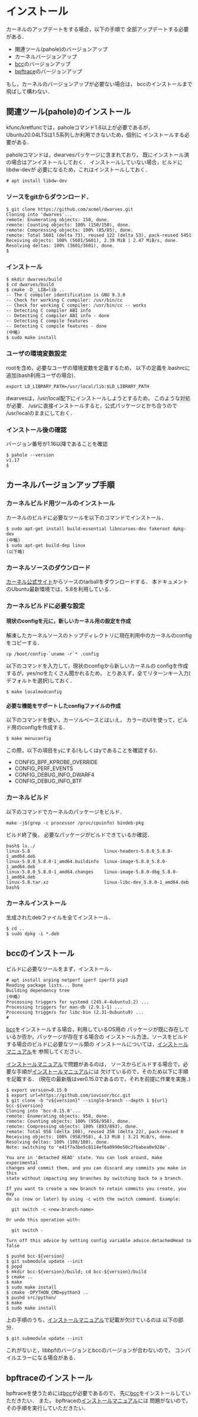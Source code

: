 # インストール
カーネルのアップデートをする場合，以下の手順で
全部アップデートする必要がある．


- 関連ツール(pahole)のバージョンアップ
- カーネルバージョンアップ
- [bcc][bcc]のバージョンアップ
- [bpftrace][bpftrace]のバージョンアップ

もし，カーネルのバージョンアップが必要ない場合は，
bccのインストールまで飛ばして構わない．


## 関連ツール(pahole)のインストール
kfunc/kretfuncでは，paholeコマンド1.6以上が必要であるが，
Ubuntu20.04LTSは1.5系列しか利用できないため，個別に
インストールする必要がある．

paholeコマンドは，dwarvesパッケージに含まれており，
既にインストール済の場合はアンイストールしておく．
インストールしていない場合，ビルドにlibdw-devが
必要になるため，これはインストールしておく．

```
# apt install libdw-dev
```

### ソースをgitからダウンロード．

```
$ git clone https://github.com/acmel/dwarves.git
Cloning into 'dwarves'...
remote: Enumerating objects: 150, done.
remote: Counting objects: 100% (150/150), done.
remote: Compressing objects: 100% (85/85), done.
remote: Total 5601 (delta 73), reused 122 (delta 53), pack-reused 5451
Receiving objects: 100% (5601/5601), 2.39 MiB | 2.47 MiB/s, done.
Resolving deltas: 100% (3601/3601), done.
$ 
```

### インストール
```
$ mkdir dwarves/build
$ cd dwarves/build
$ cmake -D__LIB=lib ..
-- The C compiler identification is GNU 9.3.0
-- Check for working C compiler: /usr/bin/cc
-- Check for working C compiler: /usr/bin/cc -- works
-- Detecting C compiler ABI info
-- Detecting C compiler ABI info - done
-- Detecting C compile features
-- Detecting C compile features - done
(中略)
$ sudo make install
```

### ユーザの環境変数設定
rootを含め，必要なユーザの環境変数を定義するため，
以下の定義を.bashrcに追加(bash利用ユーザの場合)．
```
export LD_LIBRARY_PATH=/usr/local/lib:$LD_LIBRARY_PATH
```
dwarvesは，/usr/local配下にインストールしようとするため，
このような対処が必要．
/usrに直接インストールすると，公式パッケージとかち合うので
/usr/localのままにしておく．

### インストール後の確認
バージョン番号が1.16以降であることを確認
```
$ pahole --version
v1.17
$
```

## カーネルバージョンアップ手順

### カーネルビルド用ツールのインストール
カーネルのビルドに必要なツールを以下のコマンドでインストール．
```
$ sudo apt-get install build-essential libncurses-dev fakeroot dpkg-dev
(中略)
$ sudo apt-get build-dep linux
(以下略)
```

### カーネルソースのダウンロード
[カーネル公式サイト][kernel]からソースのtarballをダウンロードする．
本ドキュメントのUbuntu最新環境では，5.8を利用している．

### カーネルビルドに必要な設定

#### 現状のconfigを元に，新しいカーネル用の設定を作成
解凍したカーネルソースのトップディレクトリに現在利用中のカーネルのconfigをコピーする．
```
cp /boot/config-`uname -r`* .config
```

以下のコマンドを入力して，現状のconfigから新しいカーネルの
configを作成するが，yes/noをたくさん聞かれるため，
とりあえず，全てリターンキー入力(
デフォルトを選択)しておく．
```
$ make localmodconfig
```

#### 必要な機能をサポートしたconfigファイルの作成
以下のコマンドを使い，カーソルベースとはいえ，
カラーのUIを使って，ビルド用のconfigを作成する．
```
$ make menuconfig
```

この際，以下の項目を<code>y</code>にする(もしくはyであることを確認する)．

- CONFIG_BPF_KPROBE_OVERRIDE
- CONFIG_PERF_EVENTS
- CONFIG_DEBUG_INFO_DWARF4
- CONFIG_DEBUG_INFO_BTF

### カーネルビルド

以下のコマンドでカーネルのパッケージをビルド．
```
make -j$(grep -c processor /proc/cpuinfo) bindeb-pkg
```
ビルド終了後，
必要なパッケージがビルドできているか確認．
```
bash$ ls../
linux-5.8                            linux-headers-5.8.0_5.8.0-1_amd64.deb
linux-5.8.0_5.8.0-1_amd64.buildinfo  linux-image-5.8.0_5.8.0-1_amd64.deb
linux-5.8.0_5.8.0-1_amd64.changes    linux-image-5.8.0-dbg_5.8.0-1_amd64.deb
linux-5.8.tar.xz                     linux-libc-dev_5.8.0-1_amd64.deb
bash$
```

### カーネルインストール
生成されたdebファイルを全てインストール．
```
$ cd ..
$ sudo dpkg -i *.deb

```


## bccのインストール

ビルドに必要なツールをまず，インストール．
```
# apt install arping netperf iperf iperf3 pip3
Reading package lists... Done
Building dependency tree
(中略)
Processing triggers for systemd (245.4-4ubuntu3.2) ...
Processing triggers for man-db (2.9.1-1) ...
Processing triggers for libc-bin (2.31-0ubuntu9) ...
#
```

[bcc][bcc]をインストールする場合，利用しているOS用の
パッケージが既に存在しているか否か，パッケージが存在する場合の
インストール方法，ソースをビルドする場合のビルドに必要なツール類の
インストールについては，[インストールマニュアル][bcc-install]を
参照してください．

[インストールマニュアル][bcc-install]で問題があるのは，
ソースからビルドする場合で，必要な手順が[インストールマニュアル][bcc-install]には
欠けているので，そのため以下に手順を記載する．
(現在の最新版はver0.15.0であるので，それを前提に作業を実施．)

```
$ export version=0.15.0
$ export url=https://github.com/iovisor/bcc.git
$ git clone -b "v${version}" --single-branch --depth 1 ${url} bcc-${version}
Cloning into 'bcc-0.15.0'...
remote: Enumerating objects: 958, done.
remote: Counting objects: 100% (958/958), done.
remote: Compressing objects: 100% (893/893), done.
remote: Total 958 (delta 108), reused 350 (delta 22), pack-reused 0
Receiving objects: 100% (958/958), 4.13 MiB | 3.21 MiB/s, done.
Resolving deltas: 100% (108/108), done.
Note: switching to 'e41f7a3be5c8114ef6a0990e50c2fbabea0e928e'.

You are in 'detached HEAD' state. You can look around, make experimental
changes and commit them, and you can discard any commits you make in this
state without impacting any branches by switching back to a branch.

If you want to create a new branch to retain commits you create, you may
do so (now or later) by using -c with the switch command. Example:

  git switch -c <new-branch-name>

Or undo this operation with:

  git switch -

Turn off this advice by setting config variable advice.detachedHead to false

$ pushd bcc-${version}
$ git submodule update --init
$ popd
$ mkdir bcc-${version}/build; cd bcc-${version}/build
$ cmake ..
$ make
$ sudo make install
$ cmake -DPYTHON_CMD=python3 ..
$ pushd src/python/
$ make
$ sudo make install
```

上の手順のうち，[インストールマニュアル][bcc-install]で記載が欠けているのは
以下の部分．
```
$ git submodule update --init
```

これがないと，libbpfのバージョンとbccのバージョンが合わないので，
コンパイルエラーになる場合がある．

## bpftraceのインストール
bpftraceを使うためには[bcc][bcc]が必要であるので，
先に[bcc][bcc]をインストールしていただきたい．
また，
bpftraceの[インストールマニュアル][bpftrace-install]には
問題がないので，その手順を実行していただきたい．


<!-- 参考文献リスト -->
[bpftrace]: <https://github.com/iovisor/bpftrace> "bpftrace"
[bpftrace-ref-guide]: <https://github.com/iovisor/bpftrace/blob/master/docs/reference_guide.md>  "bpftrace公式リファレンスガイド"
[bpftrace-install]: <https://github.com/iovisor/bpftrace/blob/master/INSTALL.md> "bpftraceインストールマニュアル"
[bcc]: https://github.com/iovisor/bcc "bcc"
[bcc-install]: <https://github.com/iovisor/bcc/blob/master/INSTALL.md> "bccインストールマニュアル"
[bcc-ref-guide]: <https://github.com/iovisor/bcc/blob/master/docs/reference_guide.md> "bcc公式リファレンスガイド"
[kernel-version]: <https://github.com/iovisor/bcc/blob/master/docs/kernel-versions.md> "bccの機能と利用可能なカーネルバージョンの対応関係"
[kernel]: <https://www.kernel.org/> "カーネル公式サーバ"
